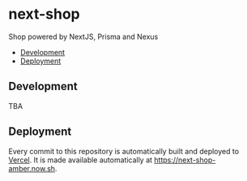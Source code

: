 # next-shop

Shop powered by NextJS, Prisma and Nexus

<!-- toc -->

- [Development](#development)
- [Deployment](#deployment)

<!-- tocstop -->

## Development

TBA

## Deployment

Every commit to this repository is automatically built and deployed to [Vercel](https://vercel.com). It is made
available automatically at <https://next-shop-amber.now.sh>.
